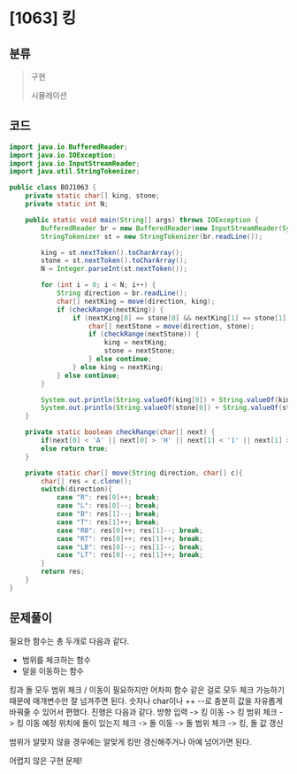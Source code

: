 # [1063] 킹

## 분류
> 구현
> 
> 시뮬레이션

## 코드
```java
import java.io.BufferedReader;
import java.io.IOException;
import java.io.InputStreamReader;
import java.util.StringTokenizer;

public class BOJ1063 {
    private static char[] king, stone;
    private static int N;

    public static void main(String[] args) throws IOException {
        BufferedReader br = new BufferedReader(new InputStreamReader(System.in));
        StringTokenizer st = new StringTokenizer(br.readLine());

        king = st.nextToken().toCharArray();
        stone = st.nextToken().toCharArray();
        N = Integer.parseInt(st.nextToken());

        for (int i = 0; i < N; i++) {
            String direction = br.readLine();
            char[] nextKing = move(direction, king);
            if (checkRange(nextKing)) {
                if (nextKing[0] == stone[0] && nextKing[1] == stone[1]) {
                    char[] nextStone = move(direction, stone);
                    if (checkRange(nextStone)) {
                        king = nextKing;
                        stone = nextStone;
                    } else continue;
                } else king = nextKing;
            } else continue;
        }

        System.out.println(String.valueOf(king[0]) + String.valueOf(king[1]));
        System.out.println(String.valueOf(stone[0]) + String.valueOf(stone[1]));
    }

    private static boolean checkRange(char[] next) {
        if(next[0] < 'A' || next[0] > 'H' || next[1] < '1' || next[1] > '8') return false;
        else return true;
    }

    private static char[] move(String direction, char[] c){
        char[] res = c.clone();
        switch(direction){
            case "R": res[0]++; break;
            case "L": res[0]--; break;
            case "B": res[1]--; break;
            case "T": res[1]++; break;
            case "RB": res[0]++; res[1]--; break;
            case "RT": res[0]++; res[1]++; break;
            case "LB": res[0]--; res[1]--; break;
            case "LT": res[0]--; res[1]++; break;
        }
        return res;
    }
}

```

## 문제풀이

필요한 함수는 총 두개로 다음과 같다. 
- 범위를 체크하는 함수
- 말을 이동하는 함수

킹과 돌 모두 범위 체크 / 이동이 필요하지만 어차피 함수 같은 걸로 모두 체크 가능하기 때문에 매개변수만 잘 넘겨주면 된다. 숫자나 char이나 ++ --로 충분히 값을 자유롭게 바꿔줄 수 있어서 편했다. 
진행은 다음과 같다.
방향 입력 -> 킹 이동 -> 킹 범위 체크 -> 킹 이동 예정 위치에 돌이 있는지 체크 -> 돌 이동 -> 돌 범위 체크 -> 킹, 돌 값 갱신 

범위가 알맞지 않을 경우에는 알맞게 킹만 갱신해주거나 아예 넘어가면 된다.

어렵지 않은 구현 문제!
